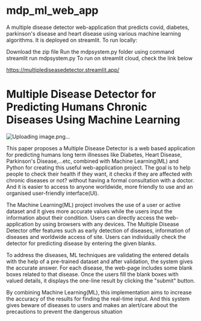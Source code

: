 # mdp_ml_web_app

A multiple disease detector web-application that predicts covid, diabetes, parkinson's disease and heart disease using various machine learning algorithms. It is deployed on streamlit. To run locally:

Download the zip file
Run the mdpsystem.py folder using command streamlit run mdpsystem.py
To run on streamlit cloud, check the link below

https://multiplediseasedetector.streamlit.app/



# Multiple Disease Detector for Predicting Humans Chronic Diseases Using Machine Learning


![Uploading image.png…]()


This paper proposes a Multiple Disease Detector is a web based application for predicting
humans long term illnesses like Diabetes, Heart Disease, Parkinson's Disease,...etc,
combined with Machine Learning(ML) and Python for creating this useful web-application
project. The goal is to help people to check their health if they want, it checks if they are
affected with chronic diseases or not? without having a formal consultation with a doctor.
And it is easier to access to anyone worldwide, more friendly to use and an organised
user-friendly interface(UI).

The Machine Learning(ML) project involves the use of a user or active dataset and it gives
more accurate values while the users input the information about their condition. Users can
directly access the web-application by using browsers with any devices. The Multiple
Disease Detector offer features such as early detection of diseases, information of diseases
and worldwide access of site. Users can individually check the detector for predicting
disease by entering the given blanks.

To address the diseases, ML techniques are validating the entered details with the help of a
pre-trained dataset and after validation, the system gives the accurate answer. For each
disease, the web-page includes some blank boxes related to that disease. Once the users fill
the blank boxes with valued details, it displays the one-line result by clicking the "submit"
button.

By combining Machine Learning(ML), this implementation aims to increase the accuracy of
the results for finding the real-time input. And this system gives beware of diseases to users
and makes an alert/care about the precautions to prevent the dangerous situation
